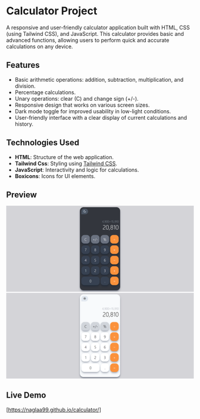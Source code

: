 # Calculator Project

A responsive and user-friendly calculator application built with HTML, CSS (using Tailwind CSS), and JavaScript. This calculator provides basic and advanced functions, allowing users to perform quick and accurate calculations on any device.

## Features

- Basic arithmetic operations: addition, subtraction, multiplication, and division.
- Percentage calculations.
- Unary operations: clear (C) and change sign (+/-).
- Responsive design that works on various screen sizes.
- Dark mode toggle for improved usability in low-light conditions.
- User-friendly interface with a clear display of current calculations and history.

## Technologies Used

- **HTML**: Structure of the web application.
- **Tailwind Css**: Styling using [Tailwind CSS](https://tailwindcss.com/).
- **JavaScript**: Interactivity and logic for calculations.
- **Boxicons**: Icons for UI elements.


## Preview

![preview img](./assets/preview/preview-dark-mode.png)
![preview img](./assets/preview/preview-light-mode.png)


## Live Demo 
[https://naglaa99.github.io/calculator/]